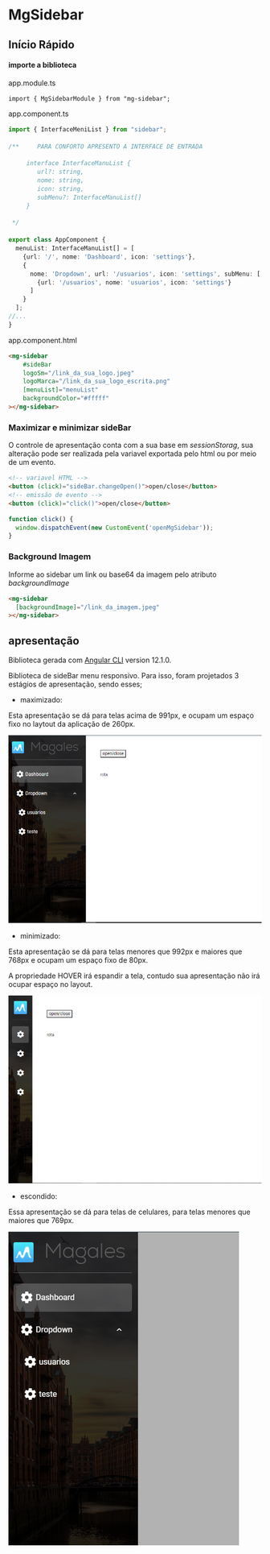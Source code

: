 # MgSidebar

## Início Rápido

#### importe a biblioteca
app.module.ts
```node
import { MgSidebarModule } from "mg-sidebar";
```
app.component.ts
```ts
import { InterfaceMeniList } from "sidebar";

/**     PARA CONFORTO APRESENTO A INTERFACE DE ENTRADA
    
     interface InterfaceManuList {
        url?: string,
        nome: string,
        icon: string,
        subMenu?: InterfaceManuList[]
     }
 
 */

export class AppComponent {
  menuList: InterfaceManuList[] = [
    {url: '/', nome: 'Dashboard', icon: 'settings'},
    {
      nome: 'Dropdown', url: '/usuarios', icon: 'settings', subMenu: [
        {url: '/usuarios', nome: 'usuarios', icon: 'settings'}
      ]
    }
  ];
//...
}
```
app.component.html
```html
<mg-sidebar
    #sideBar
    logoSm="/link_da_sua_logo.jpeg"
    logoMarca="/link_da_sua_logo_escrita.png"
    [menuList]="menuList"
    backgroundColor="#fffff"
></mg-sidebar>
```

### Maximizar e minimizar sideBar

O controle de apresentação conta com a sua base em *sessionStorag*, sua alteração pode
ser realizada pela variavel exportada pelo html ou por meio de um evento.

```html
<!-- variavel HTML -->
<button (click)="sideBar.changeOpen()">open/close</button>
<!-- emissão de evento -->
<button (click)="click()">open/close</button>
```
```ts
function click() {
  window.dispatchEvent(new CustomEvent('openMgSidebar'));
}
```

### Background Imagem

Informe ao sidebar um link ou base64 da imagem pelo atributo *backgroundImage* 

```html
<mg-sidebar
  [backgroundImage]="/link_da_imagem.jpeg"
></mg-sidebar>
```



## apresentação

Biblioteca gerada com [Angular CLI](https://github.com/angular/angular-cli) version 12.1.0.

Biblioteca de sideBar menu responsivo. Para isso, foram projetados 3 estágios de apresentação,
sendo esses;

* maximizado:

Esta apresentação se dá para telas acima de 991px, e ocupam um espaço fixo no
  laytout da aplicação de 260px.
  
![maximizado](assets/img/doc/sidebar-maximizado.png?raw=true "teste")


* minimizado:

Esta apresentação se dá para telas menores que 992px e maiores que 768px
  e ocupam um espaço fixo de 80px.
  
A propriedade HOVER irá espandir a tela, contudo sua apresentação não irá
ocupar espaço no layout.
  
![maximizado](assets/img/doc/sidebar-minimizado.png?raw=true "teste")

* escondido:

Essa apresentação se dá para telas de celulares, para telas menores que
maiores que 769px.

![maximizado](assets/img/doc/sidebar-sm-maximizado.png?raw=true "teste")

